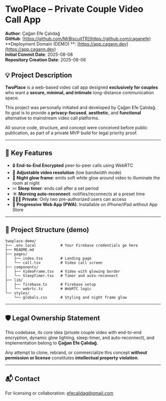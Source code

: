 
# TwoPlace – Private Couple Video Call App

**Author**: Çağan Efe Çalıdağ  
**GitHub**: [https://github.com/MrBiscuitTR](https://github.com/caganefe)  
**Deployment Domain (DEMO) **: [https://app.cagann.dev](https://app.cagann.dev)  
**Initial Commit Date**: 2025-08-08  
**Repository Creation Date**: 2025-08-08  

## 💡 Project Description

**TwoPlace** is a web-based video call app designed **exclusively for couples** who want a **secure, minimal, and intimate** long-distance communication space.

This project was personally initiated and developed by Çağan Efe Çalıdağ. Its goal is to provide a **privacy-focused**, **aesthetic**, and **functional** alternative to mainstream video call platforms.

All source code, structure, and concept were conceived before public publication, as part of a private MVP build for legal priority proof.

---

## 🔐 Key Features

- 🔒 **End-to-End Encrypted** peer-to-peer calls using WebRTC
- 🎥 **Adjustable video resolution** (low bandwidth mode)
- 🌙 **Night glow frame**: emits soft white glow around video to illuminate the room at night
- 💤 **Sleep timer**: ends call after a set period
- ☀️ **Morning auto-reconnect**: notifies/reconnects at a preset time
- 🧑‍🤝‍🧑 **Private**: Only two pre-authorized users can access
- 📱 **Progressive Web App (PWA)**: Installable on iPhone/iPad without App Store

---

## 📁 Project Structure (demo)

```
twoplace-demo/
├── .env.local           # Your Firebase credentials go here
├── README.md
├── pages/
│   ├── index.tsx        # Landing page
│   └── call.tsx         # Video call screen
├── components/
│   ├── VideoFrame.tsx   # Video with glowing border
│   └── SleepTimer.tsx   # Timer and auto-reconnect
├── lib/
│   ├── firebase.ts      # Firebase setup
│   └── webrtc.ts        # WebRTC logic
└── styles/
    └── globals.css      # Styling and night frame glow
```

---

## 🛡️ Legal Ownership Statement

This codebase, its core idea (private couple video with end-to-end encryption, dynamic glow lighting, sleep-timer, and auto-reconnect), and implementation belong to **Çağan Efe Çalıdağ**.

Any attempt to clone, rebrand, or commercialize this concept **without permission or license** constitutes **intellectual property violation**.

---

## 📬 Contact

For licensing or collaboration: [efecalidag@gmail.com](mailto:efecalidag@gmail.com)

